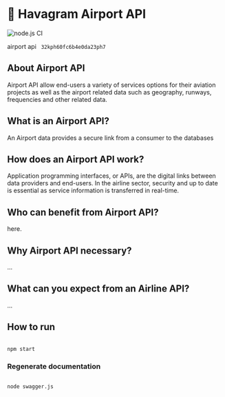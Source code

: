 # 🚀 Havagram Airport API
![node.js CI](https://github.com/mbudak/havagram-airport-api/actions/workflows/node.js.yml/badge.svg)

airport api
<code>
32kph60fc6b4e0da23ph7
</code>


## About Airport API
Airport API allow end-users a variety of services options for their aviation projects as well as the airport related data such as geography, runways, frequencies and other related data.

## What is an Airport API?
An Airport data provides a secure link from a consumer to the databases 

## How does an Airport API work?
Application programming interfaces, or APIs, are the digital links between data providers and end-users. In the airline sector, security and up to date is essential as service information is transferred in real-time.

## Who can benefit from Airport API?
here.

## Why Airport API necessary?
...

## What can you expect from an Airline API?
...


## How to run
<code>
npm start
</code>

### Regenerate documentation
<code>
node swagger.js
</code>